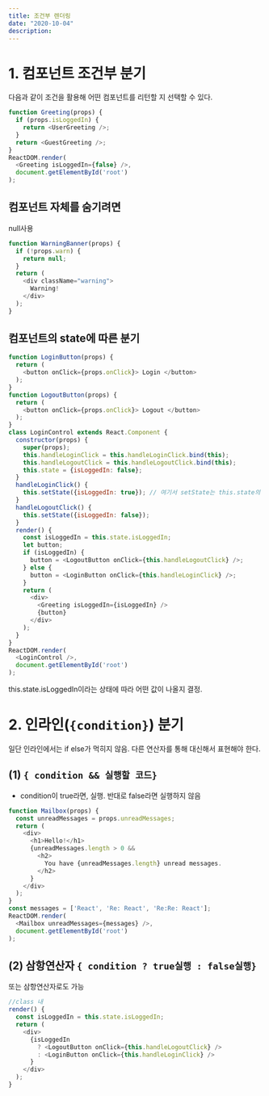 ```yaml
---
title: 조건부 렌더링
date: "2020-10-04"
description: 
---
```


# 1. 컴포넌트 조건부 분기

다음과 같이 조건을 활용해 어떤 컴포넌트를 리턴할 지 선택할 수 있다.
```js
function Greeting(props) {
  if (props.isLoggedIn) {
    return <UserGreeting />;
  }
  return <GuestGreeting />;
}
ReactDOM.render(
  <Greeting isLoggedIn={false} />,
  document.getElementById('root')
);
```

## 컴포넌트 자체를 숨기려면
null사용
```js
function WarningBanner(props) {
  if (!props.warn) {
    return null;
  }
  return (
    <div className="warning">
      Warning!
    </div>
  );
}
```

## 컴포넌트의 state에 따른 분기

```js
function LoginButton(props) {
  return (
    <button onClick={props.onClick}> Login </button>
  );
}
function LogoutButton(props) {
  return (
    <button onClick={props.onClick}> Logout </button>
  );
}
class LoginControl extends React.Component {
  constructor(props) {
    super(props);
    this.handleLoginClick = this.handleLoginClick.bind(this);
    this.handleLogoutClick = this.handleLogoutClick.bind(this);
    this.state = {isLoggedIn: false};
  }
  handleLoginClick() {
    this.setState({isLoggedIn: true}); // 여기서 setState는 this.state의 값을 바꿈
  }
  handleLogoutClick() {
    this.setState({isLoggedIn: false});
  }
  render() {
    const isLoggedIn = this.state.isLoggedIn;
    let button;
    if (isLoggedIn) {
      button = <LogoutButton onClick={this.handleLogoutClick} />;
    } else {
      button = <LoginButton onClick={this.handleLoginClick} />;
    }
    return (
      <div>
        <Greeting isLoggedIn={isLoggedIn} />
        {button}
      </div>
    );
  }
}
ReactDOM.render(
  <LoginControl />,
  document.getElementById('root')
);
```
this.state.isLoggedIn이라는 상태에 따라 어떤 값이 나올지 결정.


# 2. 인라인(`{condition}`) 분기
일단 인라인에서는 if else가 먹히지 않음. 다른 연산자를 통해 대신해서 표현해야 한다.

## (1) `{ condition && 실행할 코드}`
- condition이 true라면, 실행. 반대로 false라면 실행하지 않음

```js
function Mailbox(props) {
  const unreadMessages = props.unreadMessages;
  return (
    <div>
      <h1>Hello!</h1>
      {unreadMessages.length > 0 &&
        <h2>
          You have {unreadMessages.length} unread messages.
        </h2>
      }
    </div>
  );
}
const messages = ['React', 'Re: React', 'Re:Re: React'];
ReactDOM.render(
  <Mailbox unreadMessages={messages} />,
  document.getElementById('root')
);
```

## (2) 삼항연산자 `{ condition ? true실행 : false실행}`
또는 삼항연산자로도 가능

```js
//class 내
render() {
  const isLoggedIn = this.state.isLoggedIn;
  return (
    <div>
      {isLoggedIn
        ? <LogoutButton onClick={this.handleLogoutClick} />
        : <LoginButton onClick={this.handleLoginClick} />
      }
    </div>
  );
}
```

